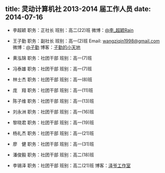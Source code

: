 title: 灵动计算机社 2013-2014 届工作人员
date: 2014-07-16
---

* 李超颖
职务：正社长
班别：高二(22)班
微博：[@李_超颖Rain](http://weibo.com/u/2010295323)

* 王子勤
职务：副社长
班别：高一(2)班
Email: <wangziqin1998@gmail.com>
微博：[@子勤](http://t.qq.com/wangziqin8323)
博客：[子勤的小天地](http://ziqin.gitcafe.com/)

* 黄泓锦
职务：社团干部
班别：高一(7)班

* 冯泰雄
职务：社团干部
班别：高一(7)班

* 林士杰
职务：社团干部
班别：高一(8)班

* 庞　翔
职务：社团干部
班别：高一(11)班

* 陈子维
职务：社团干部
班别：高一(13)班

* 刘永洲
职务：社团干部
班别：高一(16)班

* 黎晓君
职务：社团干部
班别：高一(19)班

* 杨礼杰
职务：社团干部
班别：高一(21)班

* 廖　健
职务：社团干部
班别：高一(31)班

* 潘俊毅
职务：社团干部
班别：高二(18)班

* 李锡泽
职务：社团干部
班别：高二(21)班
博客：[泽爷工作室](http://www.zeyes.org/)